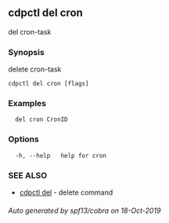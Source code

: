 ## cdpctl del cron

del cron-task

### Synopsis

delete cron-task

```
cdpctl del cron [flags]
```

### Examples

```
  del cron CronID
```

### Options

```
  -h, --help   help for cron
```

### SEE ALSO

* [cdpctl del](cdpctl_del.md)	 - delete command

###### Auto generated by spf13/cobra on 18-Oct-2019
